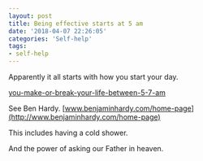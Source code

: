 ```yaml
---
layout: post
title: Being effective starts at 5 am
date: '2018-04-07 22:26:05'
categories: 'Self-help'
tags:
- self-help
---
```


Apparently it all starts with how you start your day.

[you-make-or-break-your-life-between-5-7-am](https://medium.com/thrive-global/you-make-or-break-your-life-between-5-7-am-70e2717f9e67)

See Ben Hardy.
[www.benjaminhardy.com/home-page](http://www.benjaminhardy.com/home-page)


This includes having a cold shower.

And the power of asking our Father in heaven.
